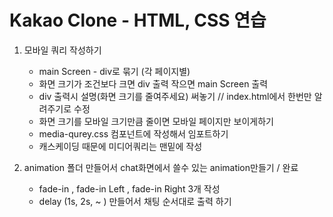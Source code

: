 # Kakao Clone - HTML, CSS 연습

1. 모바일 쿼리 작성하기

   - main Screen - div로 묶기 (각 페이지별)
   - 화면 크기가 조건보다 크면 div 출력 작으면 main Screen 출력
   - div 출력시 설명(화면 크기를 줄여주세요) 써놓기 // index.html에서 한번만 알려주기로 수정
   - 화면 크기를 모바일 크기만큼 줄이면 모바일 페이지만 보이게하기
   - media-qurey.css 컴포넌트에 작성해서 임포트하기
   - 캐스케이딩 때문에 미디어쿼리는 맨밑에 작성

2. animation 폴더 만들어서 chat화면에서 쓸수 있는 animation만들기 / 완료
   - fade-in , fade-in Left , fade-in Right 3개 작성
   - delay (1s, 2s, ~ ) 만들어서 채팅 순서대로 출력 하기
